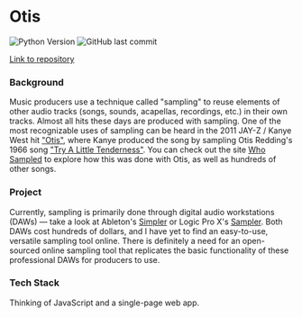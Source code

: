 # Otis

![Python Version](https://img.shields.io/badge/python-3.7-blue)
![GitHub last commit](https://img.shields.io/github/last-commit/alazsengul/COMS4995-OSS)  
  
[Link to repository](https://github.com/alazsengul/COMS4995-OSS)

### Background
Music producers use a technique called "sampling" to reuse elements of other audio tracks (songs, sounds, acapellas, recordings, etc.) in their own tracks. Almost all hits these days are produced with sampling. One of the most recognizable uses of sampling can be heard in the 2011 JAY-Z / Kanye West hit ["Otis"](https://www.youtube.com/watch?v=BoEKWtgJQAU), where Kanye produced the song by sampling Otis Redding's 1966 song ["Try A Little Tenderness"](https://www.youtube.com/watch?v=ojnDaqaEg3E). You can check out the site [Who Sampled](https://www.whosampled.com/sample/107060/Jay-Z-Kanye-West-Otis-Redding-Otis-Otis-Redding-Try-a-Little-Tenderness/) to explore how this was done with Otis, as well as hundreds of other songs.

### Project
Currently, sampling is primarily done through digital audio workstations (DAWs) — take a look at Ableton's [Simpler](https://www.ableton.com/en/blog/simpler-and-sampler-pro-tips-and-techniques-slynk/) or Logic Pro X's [Sampler](https://support.apple.com/en-us/HT211115). Both DAWs cost hundreds of dollars, and I have yet to find an easy-to-use, versatile sampling tool online. There is definitely a need for an open-sourced online sampling tool that replicates the basic functionality of these professional DAWs for producers to use.

### Tech Stack
Thinking of JavaScript and a single-page web app.
